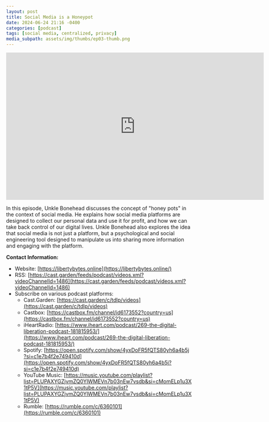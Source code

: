 ```yaml
---
layout: post
title: Social Media is a Honeypot
date: 2024-06-24 21:16 -0400
categories: [podcast]
tags: [social media, centralized, privacy]
media_subpath: assets/img/thumbs/ep03-thumb.png
---
```

<iframe title="TDLP -Social Media is  Honeypot" width="700" height="400" src="https://cast.garden/videos/embed/dbe37ad2-a70f-45be-b89c-e2ebb27faf67" frameborder="0" allowfullscreen="" sandbox="allow-same-origin allow-scripts allow-popups"></iframe>

In this episode, Unkle Bonehead discusses the concept of "honey pots" in the context of social media. He explains how social media platforms are designed to collect our personal data and use it for profit, and how we can take back control of our digital lives. Unkle Bonehead also explores the idea that social media is not just a platform, but a psychological and social engineering tool designed to manipulate us into sharing more information and engaging with the platform.

**Contact Information:**

- Website: [https://libertybytes.online](https://libertybytes.online/)
- RSS: [https://cast.garden/feeds/podcast/videos.xml?videoChannelId=1486](https://cast.garden/feeds/podcast/videos.xml?videoChannelId=1486)
- Subscribe on various podcast platforms:
  - Cast.Garden: [https://cast.garden/c/tdlp/videos](https://cast.garden/c/tdlp/videos)
  - Castbox: [https://castbox.fm/channel/id6173552?country=us](https://castbox.fm/channel/id6173552?country=us)
  - iHeartRadio: [https://www.iheart.com/podcast/269-the-digital-liberation-podcast-181815953/](https://www.iheart.com/podcast/269-the-digital-liberation-podcast-181815953/)
  - Spotify: [https://open.spotify.com/show/4yxDoFR5fQTS80yh6a4b5j?si=c1e7b4f2e749410d](https://open.spotify.com/show/4yxDoFR5fQTS80yh6a4b5j?si=c1e7b4f2e749410d)
  - YouTube Music: [https://music.youtube.com/playlist?list=PLUPAXYGZjvmZQ0YlWMEVn7b03nEw7vsdb&si=cMomELp1u3X1tP5V](https://music.youtube.com/playlist?list=PLUPAXYGZjvmZQ0YlWMEVn7b03nEw7vsdb&si=cMomELp1u3X1tP5V)
  - Rumble: [https://rumble.com/c/6360101](https://rumble.com/c/6360101)